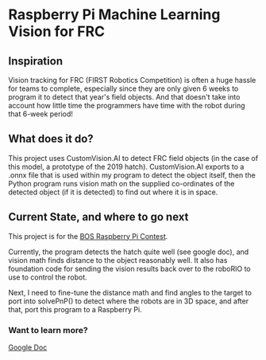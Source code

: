 # Raspberry Pi Machine Learning Vision for FRC

## Inspiration 
Vision tracking for FRC (FIRST Robotics Competition) is often a huge hassle for teams to complete, especially since they are only given 6 weeks to program it to detect that year's field objects. And that doesn't take into account how little time the programmers have time with the robot during that 6-week period!

## What does it do?
This project uses CustomVision.AI to detect FRC field objects (in the case of this model, a prototype of the 2019 hatch).
CustomVision.AI exports to a .onnx file that is used within my program to detect the object itself, then the Python program runs vision math on the supplied co-ordinates of the detected object (if it is detected)
to find out where it is in space.

## Current State, and where to go next
This project is for the [BOS Raspberry Pi Contest](https://bosinnovations.ca/first/).


Currently, the program detects the hatch quite well (see google doc), and vision math finds distance to the object reasonably well. It also has foundation code for sending the vision results back over to the roboRIO to use to control the robot.

Next, I need to fine-tune the distance math and find angles to the target to port into solvePnP() to detect where the robots are in 3D space, and after that, port this program to a Raspberry Pi.

### Want to learn more?
[Google Doc](https://docs.google.com/document/d/1wLhM5ahvdox7a_Fom5_leUtu3d5cdZXE6BZQBcUypsc/edit?usp=sharing)
